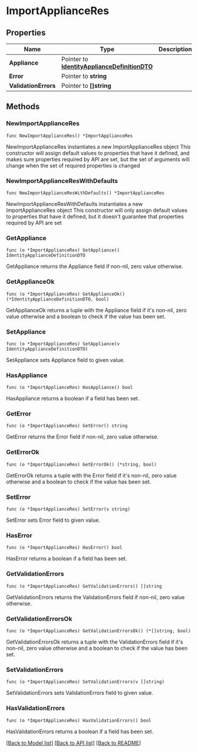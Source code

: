 # ImportApplianceRes

## Properties

Name | Type | Description | Notes
------------ | ------------- | ------------- | -------------
**Appliance** | Pointer to [**IdentityApplianceDefinitionDTO**](IdentityApplianceDefinitionDTO.md) |  | [optional] 
**Error** | Pointer to **string** |  | [optional] 
**ValidationErrors** | Pointer to **[]string** |  | [optional] 

## Methods

### NewImportApplianceRes

`func NewImportApplianceRes() *ImportApplianceRes`

NewImportApplianceRes instantiates a new ImportApplianceRes object
This constructor will assign default values to properties that have it defined,
and makes sure properties required by API are set, but the set of arguments
will change when the set of required properties is changed

### NewImportApplianceResWithDefaults

`func NewImportApplianceResWithDefaults() *ImportApplianceRes`

NewImportApplianceResWithDefaults instantiates a new ImportApplianceRes object
This constructor will only assign default values to properties that have it defined,
but it doesn't guarantee that properties required by API are set

### GetAppliance

`func (o *ImportApplianceRes) GetAppliance() IdentityApplianceDefinitionDTO`

GetAppliance returns the Appliance field if non-nil, zero value otherwise.

### GetApplianceOk

`func (o *ImportApplianceRes) GetApplianceOk() (*IdentityApplianceDefinitionDTO, bool)`

GetApplianceOk returns a tuple with the Appliance field if it's non-nil, zero value otherwise
and a boolean to check if the value has been set.

### SetAppliance

`func (o *ImportApplianceRes) SetAppliance(v IdentityApplianceDefinitionDTO)`

SetAppliance sets Appliance field to given value.

### HasAppliance

`func (o *ImportApplianceRes) HasAppliance() bool`

HasAppliance returns a boolean if a field has been set.

### GetError

`func (o *ImportApplianceRes) GetError() string`

GetError returns the Error field if non-nil, zero value otherwise.

### GetErrorOk

`func (o *ImportApplianceRes) GetErrorOk() (*string, bool)`

GetErrorOk returns a tuple with the Error field if it's non-nil, zero value otherwise
and a boolean to check if the value has been set.

### SetError

`func (o *ImportApplianceRes) SetError(v string)`

SetError sets Error field to given value.

### HasError

`func (o *ImportApplianceRes) HasError() bool`

HasError returns a boolean if a field has been set.

### GetValidationErrors

`func (o *ImportApplianceRes) GetValidationErrors() []string`

GetValidationErrors returns the ValidationErrors field if non-nil, zero value otherwise.

### GetValidationErrorsOk

`func (o *ImportApplianceRes) GetValidationErrorsOk() (*[]string, bool)`

GetValidationErrorsOk returns a tuple with the ValidationErrors field if it's non-nil, zero value otherwise
and a boolean to check if the value has been set.

### SetValidationErrors

`func (o *ImportApplianceRes) SetValidationErrors(v []string)`

SetValidationErrors sets ValidationErrors field to given value.

### HasValidationErrors

`func (o *ImportApplianceRes) HasValidationErrors() bool`

HasValidationErrors returns a boolean if a field has been set.


[[Back to Model list]](../README.md#documentation-for-models) [[Back to API list]](../README.md#documentation-for-api-endpoints) [[Back to README]](../README.md)


